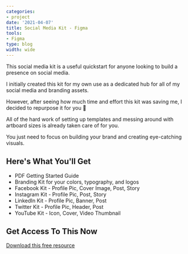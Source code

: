 ```yaml
---
categories:
- project
date: '2021-04-07'
title: Social Media Kit - Figma
tools:
- Figma
type: blog
width: wide
---
```


This social media kit is a useful quickstart for anyone looking to build a presence on social media.

I initially created this kit for my own use as a dedicated hub for all of my social media and branding assets. 

However, after seeing how much time and effort this kit was saving me, I decided to repurpose it for you 🤗

All of the hard work of setting up templates and messing around with artboard sizes is already taken care of for you.

You just need to focus on building your brand and creating eye-catching visuals.

## Here's What You'll Get

- PDF Getting Started Guide
- Branding Kit for your colors, typography, and logos
- Facebook Kit - Profile Pic, Cover Image, Post, Story
- Instagram Kit - Profile Pic, Post, Story
- LinkedIn Kit - Profile Pic, Banner, Post
- Twitter Kit - Profile Pic, Header, Post
- YouTube Kit - Icon, Cover, Video Thumbnail


## Get Access To This Now

[Download this free resource](https://www.figma.com/community/file/1120355768700379120)